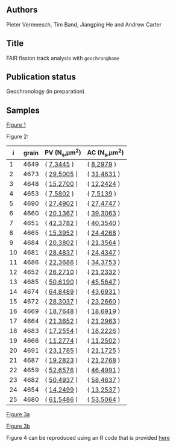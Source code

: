## Authors

Pieter Vermeesch, Tim Band, Jiangping He and Andrew Carter

## Title 

FAIR fission track analysis with `geochron@home`

## Publication status

Geochronology (in preparation)

## Samples

[Figure 1](https://isoplotr.es.ucl.ac.uk/geochron@home/ftc/public/56/7/)

Figure 2:

| i | grain | PV (N<sub>s</sub>,μm<sup>2</sup>) | AC (N<sub>s</sub>,μm<sup>2</sup>) |
|---|-------|-----------------------------------|-----------------------------------|
| 1 | 4649| ( [7,3445](https://isoplotr.es.ucl.ac.uk/geochron@home/ftc/result/15562) ) | ( [8,2979](https://isoplotr.es.ucl.ac.uk/geochron@home/ftc/result/15608) )|
| 2 | 4673| ( [29,5005](https://isoplotr.es.ucl.ac.uk/geochron@home/ftc/result/15563) ) | ( [31,4631](https://isoplotr.es.ucl.ac.uk/geochron@home/ftc/result/15609) )|
| 3 | 4648| ( [15,2700](https://isoplotr.es.ucl.ac.uk/geochron@home/ftc/result/15560) ) | ( [12,2424](https://isoplotr.es.ucl.ac.uk/geochron@home/ftc/result/15610) )|
| 4 | 4653| ( [7,5802](https://isoplotr.es.ucl.ac.uk/geochron@home/ftc/result/15555) ) | ( [7,5139](https://isoplotr.es.ucl.ac.uk/geochron@home/ftc/result/15611) )|
| 5 | 4690| ( [27,4902](https://isoplotr.es.ucl.ac.uk/geochron@home/ftc/result/15556) ) | ( [27,4747](https://isoplotr.es.ucl.ac.uk/geochron@home/ftc/result/15612) )|
| 6 | 4660| ( [20,1367](https://isoplotr.es.ucl.ac.uk/geochron@home/ftc/result/15561) ) | ( [39,3063](https://isoplotr.es.ucl.ac.uk/geochron@home/ftc/result/15613) )|
| 7 | 4651| ( [42,3782](https://isoplotr.es.ucl.ac.uk/geochron@home/ftc/result/15559) ) | ( [40,3540](https://isoplotr.es.ucl.ac.uk/geochron@home/ftc/result/15614) )|
| 8 | 4665| ( [15,3952](https://isoplotr.es.ucl.ac.uk/geochron@home/ftc/result/15564) ) | ( [24,4268](https://isoplotr.es.ucl.ac.uk/geochron@home/ftc/result/15615) )|
| 9 | 4684| ( [20,3802](https://isoplotr.es.ucl.ac.uk/geochron@home/ftc/result/15565) ) | ( [21,3564](https://isoplotr.es.ucl.ac.uk/geochron@home/ftc/result/15616) )|
| 10 | 4681| ( [28,4837](https://isoplotr.es.ucl.ac.uk/geochron@home/ftc/result/13505) ) | ( [24,4347](https://isoplotr.es.ucl.ac.uk/geochron@home/ftc/result/15617) )|
| 11 | 4686| ( [22,3686](https://isoplotr.es.ucl.ac.uk/geochron@home/ftc/result/15567) ) | ( [34,3753](https://isoplotr.es.ucl.ac.uk/geochron@home/ftc/result/15618) )|
| 12 | 4652| ( [26,2710](https://isoplotr.es.ucl.ac.uk/geochron@home/ftc/result/15633) ) | ( [21,2332](https://isoplotr.es.ucl.ac.uk/geochron@home/ftc/result/15619) )|
| 13 | 4685| ( [50,6190](https://isoplotr.es.ucl.ac.uk/geochron@home/ftc/result/15634) ) | ( [45,5647](https://isoplotr.es.ucl.ac.uk/geochron@home/ftc/result/15620) )|
| 14 | 4674| ( [64,8489](https://isoplotr.es.ucl.ac.uk/geochron@home/ftc/result/15650) ) | ( [43,6931](https://isoplotr.es.ucl.ac.uk/geochron@home/ftc/result/15621) )|
| 15 | 4672| ( [28,3037](https://isoplotr.es.ucl.ac.uk/geochron@home/ftc/result/15652) ) | ( [23,2660](https://isoplotr.es.ucl.ac.uk/geochron@home/ftc/result/15622) )|
| 16 | 4669| ( [18,7648](https://isoplotr.es.ucl.ac.uk/geochron@home/ftc/result/16372) ) | ( [18,6919](https://isoplotr.es.ucl.ac.uk/geochron@home/ftc/result/15623) )|
| 17 | 4664| ( [21,3652](https://isoplotr.es.ucl.ac.uk/geochron@home/ftc/result/13504) ) | ( [21,2963](https://isoplotr.es.ucl.ac.uk/geochron@home/ftc/result/15624) )|
| 18 | 4683| ( [17,2554](https://isoplotr.es.ucl.ac.uk/geochron@home/ftc/result/13521) ) | ( [18,2226](https://isoplotr.es.ucl.ac.uk/geochron@home/ftc/result/15625) )|
| 19 | 4666| ( [11,2774](https://isoplotr.es.ucl.ac.uk/geochron@home/ftc/result/16374) ) | ( [11,2502](https://isoplotr.es.ucl.ac.uk/geochron@home/ftc/result/15626) )|
| 20 | 4691| ( [23,1785](https://isoplotr.es.ucl.ac.uk/geochron@home/ftc/result/13580) ) | ( [21,1725](https://isoplotr.es.ucl.ac.uk/geochron@home/ftc/result/15627) )|
| 21 | 4687| ( [19,2823](https://isoplotr.es.ucl.ac.uk/geochron@home/ftc/result/16377) ) | ( [21,2768](https://isoplotr.es.ucl.ac.uk/geochron@home/ftc/result/15628) )|
| 22 | 4659| ( [52,6576](https://isoplotr.es.ucl.ac.uk/geochron@home/ftc/result/16378) ) | ( [46,4991](https://isoplotr.es.ucl.ac.uk/geochron@home/ftc/result/15629) )|
| 23 | 4682| ( [50,4937](https://isoplotr.es.ucl.ac.uk/geochron@home/ftc/result/16379) ) | ( [58,4637](https://isoplotr.es.ucl.ac.uk/geochron@home/ftc/result/15630) )|
| 24 | 4654| ( [14,2499](https://isoplotr.es.ucl.ac.uk/geochron@home/ftc/result/16380) ) | ( [13,2537](https://isoplotr.es.ucl.ac.uk/geochron@home/ftc/result/15631) )|
| 25 | 4680| ( [61,5486](https://isoplotr.es.ucl.ac.uk/geochron@home/ftc/result/16382) ) | ( [53,5064](https://isoplotr.es.ucl.ac.uk/geochron@home/ftc/result/15632) )|

[Figure 3a](https://isoplotr.es.ucl.ac.uk/geochron@home/ftc/result/16438)

[Figure 3b](https://isoplotr.es.ucl.ac.uk/geochron@home/ftc/result/16439)

Figure 4 can be reproduced using an R code that is provided [here](https://github.com/pvermees/supplements/)
